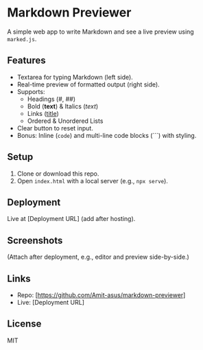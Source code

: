 # Markdown Previewer

A simple web app to write Markdown and see a live preview using `marked.js`.

## Features
- Textarea for typing Markdown (left side).
- Real-time preview of formatted output (right side).
- Supports:
  - Headings (#, ##)
  - Bold (**text**) & Italics (*text*)
  - Links ([title](url))
  - Ordered & Unordered Lists
- Clear button to reset input.
- Bonus: Inline (`code`) and multi-line code blocks (```) with styling.

## Setup
1. Clone or download this repo.
2. Open `index.html` with a local server (e.g., `npx serve`).

## Deployment
Live at [Deployment URL] (add after hosting).

## Screenshots
(Attach after deployment, e.g., editor and preview side-by-side.)

## Links
- Repo: [https://github.com/Amit-asus/markdown-previewer]
- Live: [Deployment URL]

## License
MIT